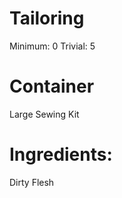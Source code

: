<!-- TITLE: Leather -->
<!-- SUBTITLE: A piece of leather made from tanned flesh -->

# Tailoring
Minimum: 0
Trivial: 5

# Container
Large Sewing Kit

# Ingredients:
Dirty Flesh